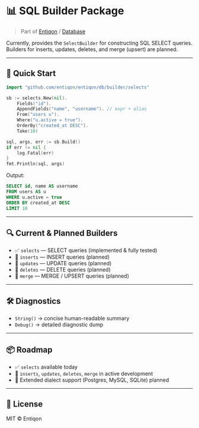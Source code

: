 # 📊 SQL Builder Package

> Part of [Entiqon](../../) / [Database](../)

Currently, provides the `SelectBuilder` for constructing SQL SELECT queries.  
Builders for inserts, updates, deletes, and merge (upsert) are planned.

---

## 🚀 Quick Start

```go
import "github.com/entiqon/entiqon/db/builder/selects"

sb := selects.New(nil).
    Fields("id").
    AppendFields("name", "username"). // expr + alias
    From("users u").
    Where("u.active = true").
    OrderBy("created_at DESC").
    Take(10)

sql, args, err := sb.Build()
if err != nil {
    log.Fatal(err)
}
fmt.Println(sql, args)
```

Output:

```sql
SELECT id, name AS username
FROM users AS u
WHERE u.active = true
ORDER BY created_at DESC
LIMIT 10
```

---

## 🔍 Current & Planned Builders

- ✅ `selects` — SELECT queries (implemented & fully tested)
- 🚧 `inserts` — INSERT queries (planned)
- 🚧 `updates` — UPDATE queries (planned)
- 🚧 `deletes` — DELETE queries (planned)
- 🚧 `merge`   — MERGE / UPSERT queries (planned)

---

## 🛠 Diagnostics

- `String()` → concise human-readable summary  
- `Debug()` → detailed diagnostic dump  

---

## 📦 Roadmap

- ✅ `selects` available today  
- 🚧 `inserts`, `updates`, `deletes`, `merge` in active development  
- 📝 Extended dialect support (Postgres, MySQL, SQLite) planned  

---

## 📄 License

MIT © Entiqon
